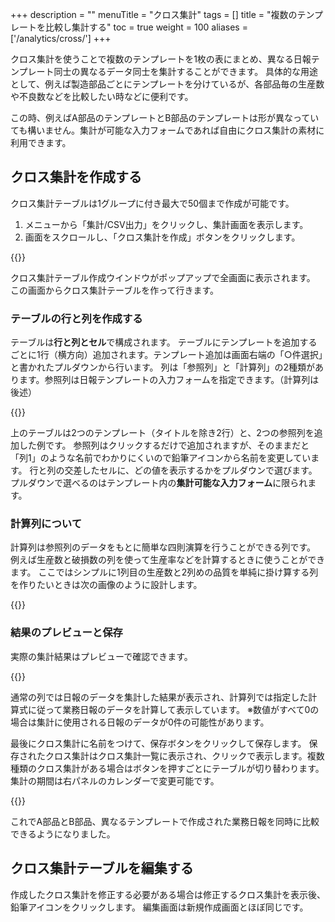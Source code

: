 +++
description = ""
menuTitle = "クロス集計"
tags = []
title = "複数のテンプレートを比較し集計する"
toc = true
weight = 100
aliases = ['/analytics/cross/']
+++

クロス集計を使うことで複数のテンプレートを1枚の表にまとめ、異なる日報テンプレート同士の異なるデータ同士を集計することができます。
具体的な用途として、例えば製造部品ごとにテンプレートを分けているが、各部品毎の生産数や不良数などを比較したい時などに便利です。

この時、例えばA部品のテンプレートとB部品のテンプレートは形が異なっていても構いません。集計が可能な入力フォームであれば自由にクロス集計の素材に利用できます。

## クロス集計を作成する

クロス集計テーブルは1グループに付き最大で50個まで作成が可能です。

1. メニューから「集計/CSV出力」をクリックし、集計画面を表示します。
1. 画面をスクロールし、「クロス集計を作成」ボタンをクリックします。

{{<appscreen filename="table-make" title="クロス集計の新規作成"  >}}

クロス集計テーブル作成ウインドウがポップアップで全画面に表示されます。
この画面からクロス集計テーブルを作って行きます。

### テーブルの行と列を作成する

テーブルは**行と列とセル**で構成されます。
テーブルにテンプレートを追加するごとに1行（横方向）追加されます。テンプレート追加は画面右端の「○件選択」と書かれたプルダウンから行います。
列は「参照列」と「計算列」の2種類があります。参照列は日報テンプレートの入力フォームを指定できます。（計算列は後述）

{{<appscreen filename="table-edit" title="行と列とセルをそれぞれ設定する"  >}}

上のテーブルは2つのテンプレート（タイトルを除き2行）と、2つの参照列を追加した例です。
参照列はクリックするだけで追加されますが、そのままだと「列1」のような名前でわかりにくいので鉛筆アイコンから名前を変更しています。
行と列の交差したセルに、どの値を表示するかをプルダウンで選びます。プルダウンで選べるのはテンプレート内の**集計可能な入力フォーム**に限られます。

### 計算列について

計算列は参照列のデータをもとに簡単な四則演算を行うことができる列です。
例えば生産数と破損数の列を使って生産率などを計算するときに使うことができます。
ここではシンプルに1列目の生産数と2列めの品質を単純に掛け算する列を作りたいときは次の画像のように設計します。

{{<appscreen filename="calc-field" title="計算列の追加"  >}}


### 結果のプレビューと保存

実際の集計結果はプレビューで確認できます。

{{<appscreen filename="previews" title="プレビュー"  >}}

通常の列では日報のデータを集計した結果が表示され、計算列では指定した計算式に従って業務日報のデータを計算して表示しています。
※数値がすべて0の場合は集計に使用される日報のデータが0件の可能性があります。

最後にクロス集計に名前をつけて、保存ボタンをクリックして保存します。
保存されたクロス集計はクロス集計一覧に表示され、クリックで表示します。複数種類のクロス集計がある場合はボタンを押すごとにテーブルが切り替わります。
集計の期間は右パネルのカレンダーで変更可能です。

{{<appscreen filename="view" title="作成したクロス集計を表示する"  >}}

これでA部品とB部品、異なるテンプレートで作成された業務日報を同時に比較できるようになりました。

## クロス集計テーブルを編集する

作成したクロス集計を修正する必要がある場合は修正するクロス集計を表示後、鉛筆アイコンをクリックします。
編集画面は新規作成画面とほぼ同じです。
